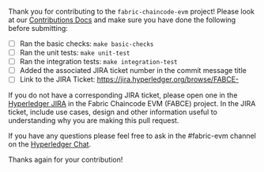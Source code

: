 Thank you for contributing to the `fabric-chaincode-evm` project!
Please look at our [Contributions Docs](../README.md#Contributions) and make
sure you have done the following before submitting:

* [ ] Ran the basic checks: `make basic-checks`
* [ ] Ran the unit tests: `make unit-test`
* [ ] Ran the integration tests: `make integration-test`
* [ ] Added the associated JIRA ticket number in the commit message title
* [ ] Link to the JIRA Ticket: https://jira.hyperledger.org/browse/FABCE-

If you do not have a corresponding JIRA ticket, please open one in the
[Hyperledger JIRA](https://jira.hyperledger.org/projects/FABCE/issues)
in the Fabric Chaincode EVM (FABCE) project. In the JIRA ticket,
include use cases, design and other information useful to
understanding why you are making this pull request.

If you have any questions please feel free to ask in the #fabric-evm channel
on the [Hyperledger Chat](https://chat.hyperledger.org/channel/fabric-evm).

Thanks again for your contribution!
